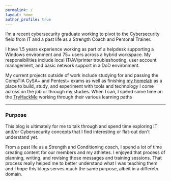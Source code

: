 ```yaml
---
permalink: /
layout: home
author_profile: true
---
```

I’m a recent cybersecurity graduate working to pivot to the Cybersecurity field from IT and a past life as a Strength Coach and Personal Trainer. 

I have 1.5 years experience working as part of a helpdesk supporting a Windows environment and 75+ users across a hybrid workspace. My responsibilities include local IT/AV/printer troubleshooting, user account management, and basic network support in a DoD environment.

My current projects outside of work include studying for and passing the CompTIA CySA+ and Pentest+ exams as well as finishing [my homelab](/homelab) as a place to build, study, and experiment with tools and technology I come across on the job or through my studies. When I can, I spend some time on the [TryHackMe](https://tryhackme.com) working through their various learning paths

--- 

### Purpose
This blog is ultimately for me to talk through and spend time exploring IT and/or Cybersecurity concepts that I find interesting or flat-out don't understand yet. 

From a past life as a Strength and Conditioning coach, I spend a lot of time creating content for our members and my athletes. I enjoyed that process of planning, writing, and revising those messages and training sessions. That process really helped me to better understand what I was teaching them and I hope this blogs serves much the same purpose, albeit in a differetn domain.
